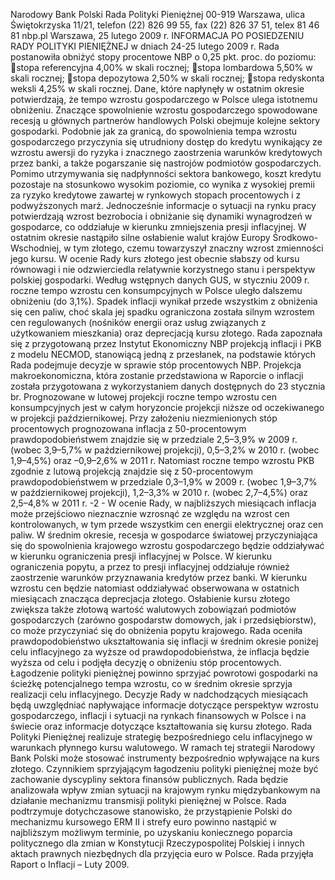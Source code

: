 Narodowy Bank Polski
Rada Polityki Pieniężnej
00-919 Warszawa, ulica Świętokrzyska 11/21, telefon (22) 826 99 55, fax (22) 826 37 51,
telex 81 46 81 nbp.pl
Warszawa, 25 lutego 2009 r.
INFORMACJA PO POSIEDZENIU RADY POLITYKI PIENIĘŻNEJ
w dniach 24-25 lutego 2009 r.
Rada postanowiła obniżyć stopy procentowe NBP o 0,25 pkt. proc. do poziomu:
stopa referencyjna 4,00% w skali rocznej;
stopa lombardowa 5,50% w skali rocznej;
stopa depozytowa 2,50% w skali rocznej;
stopa redyskonta weksli 4,25% w skali rocznej.
Dane, które napłynęły w ostatnim okresie potwierdzają, że tempo wzrostu gospodarczego w
Polsce ulega istotnemu obniżeniu. Znaczące spowolnienie wzrostu gospodarczego spowodowane
recesją u głównych partnerów handlowych Polski obejmuje kolejne sektory gospodarki. Podobnie
jak za granicą, do spowolnienia tempa wzrostu gospodarczego przyczynia się utrudniony dostęp do
kredytu wynikający ze wzrostu awersji do ryzyka i znacznego zaostrzenia warunków kredytowych
przez banki, a także pogarszanie się nastrojów podmiotów gospodarczych. Pomimo utrzymywania
się nadpłynności sektora bankowego, koszt kredytu pozostaje na stosunkowo wysokim poziomie,
co wynika z wysokiej premii za ryzyko kredytowe zawartej w rynkowych stopach procentowych i z
podwyższonych marż. Jednocześnie informacje o sytuacji na rynku pracy potwierdzają wzrost
bezrobocia i obniżanie się dynamiki wynagrodzeń w gospodarce, co oddziałuje w kierunku
zmniejszenia presji inflacyjnej.
W ostatnim okresie nastąpiło silne osłabienie walut krajów Europy Środkowo-Wschodniej,
w tym złotego, czemu towarzyszył znaczny wzrost zmienności jego kursu. W ocenie Rady kurs
złotego jest obecnie słabszy od kursu równowagi i nie odzwierciedla relatywnie korzystnego stanu i
perspektyw polskiej gospodarki.
Według wstępnych danych GUS, w styczniu 2009 r. roczne tempo wzrostu cen
konsumpcyjnych w Polsce uległo dalszemu obniżeniu (do 3,1%). Spadek inflacji wynikał przede
wszystkim z obniżenia się cen paliw, choć skala jej spadku ograniczona została silnym wzrostem
cen regulowanych (nośników energii oraz usług związanych z użytkowaniem mieszkania) oraz
deprecjacją kursu złotego.
Rada zapoznała się z przygotowaną przez Instytut Ekonomiczny NBP projekcją inflacji i
PKB z modelu NECMOD, stanowiącą jedną z przesłanek, na podstawie których Rada podejmuje
decyzje w sprawie stóp procentowych NBP. Projekcja makroekonomiczna, która zostanie
przedstawiona w Raporcie o inflacji została przygotowana z wykorzystaniem danych dostępnych
do 23 stycznia br. Prognozowane w lutowej projekcji roczne tempo wzrostu cen konsumpcyjnych
jest w całym horyzoncie projekcji niższe od oczekiwanego w projekcji październikowej. Przy
założeniu niezmienionych stóp procentowych prognozowana inflacja z 50-procentowym
prawdopodobieństwem znajdzie się w przedziale 2,5–3,9% w 2009 r. (wobec 3,9–5,7% w
październikowej projekcji), 0,5–3,2% w 2010 r. (wobec 1,9–4,5%) oraz –0,9–2,6% w 2011 r.
Natomiast roczne tempo wzrostu PKB zgodnie z lutową projekcją znajdzie się z 50-procentowym
prawdopodobieństwem w przedziale 0,3–1,9% w 2009 r. (wobec 1,9–3,7% w październikowej
projekcji), 1,2–3,3% w 2010 r. (wobec 2,7–4,5%) oraz 2,5–4,8% w 2011 r.
-2 -
W ocenie Rady, w najbliższych miesiącach inflacja może przejściowo nieznacznie wzrosnąć
ze względu na wzrost cen kontrolowanych, w tym przede wszystkim cen energii elektrycznej oraz
cen paliw.
W średnim okresie, recesja w gospodarce światowej przyczyniająca się do spowolnienia
krajowego wzrostu gospodarczego będzie oddziaływać w kierunku ograniczenia presji inflacyjnej w
Polsce. W kierunku ograniczenia popytu, a przez to presji inflacyjnej oddziałuje również
zaostrzenie warunków przyznawania kredytów przez banki. W kierunku wzrostu cen będzie
natomiast oddziaływać obserwowana w ostatnich miesiącach znacząca deprecjacja złotego.
Osłabienie kursu złotego zwiększa także złotową wartość walutowych zobowiązań podmiotów
gospodarczych (zarówno gospodarstw domowych, jak i przedsiębiorstw), co może przyczyniać się
do obniżenia popytu krajowego.
Rada oceniła prawdopodobieństwo ukształtowania się inflacji w średnim okresie poniżej
celu inflacyjnego za wyższe od prawdopodobieństwa, że inflacja będzie wyższa od celu i podjęła
decyzję o obniżeniu stóp procentowych.
Łagodzenie polityki pieniężnej powinno sprzyjać powrotowi gospodarki na ścieżkę
potencjalnego tempa wzrostu, co w średnim okresie sprzyja realizacji celu inflacyjnego. Decyzje
Rady w nadchodzących miesiącach będą uwzględniać napływające informacje dotyczące
perspektyw wzrostu gospodarczego, inflacji i sytuacji na rynkach finansowych w Polsce i na
świecie oraz informacje dotyczące kształtowania się kursu złotego.
Rada Polityki Pieniężnej realizuje strategię bezpośredniego celu inflacyjnego w warunkach
płynnego kursu walutowego. W ramach tej strategii Narodowy Bank Polski może stosować
instrumenty bezpośrednio wpływające na kurs złotego.
Czynnikiem sprzyjającym łagodzeniu polityki pieniężnej może być zachowanie dyscypliny
sektora finansów publicznych.
Rada będzie analizowała wpływ zmian sytuacji na krajowym rynku międzybankowym na
działanie mechanizmu transmisji polityki pieniężnej w Polsce.
Rada podtrzymuje dotychczasowe stanowisko, że przystąpienie Polski do mechanizmu
kursowego ERM II i strefy euro powinno nastąpić w najbliższym możliwym terminie, po uzyskaniu
koniecznego poparcia politycznego dla zmian w Konstytucji Rzeczypospolitej Polskiej i innych
aktach prawnych niezbędnych dla przyjęcia euro w Polsce.
Rada przyjęła Raport o Inflacji – Luty 2009.
